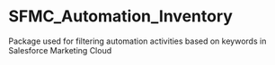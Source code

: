 # SFMC_Automation_Inventory
Package used for filtering automation activities based on keywords in Salesforce Marketing Cloud
